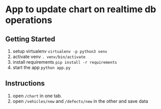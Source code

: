 # App to update chart on realtime db operations

## Getting Started

1. setup virtualenv `virtualenv -p python3 venv`
2. activate venv `. venv/bin/activate`
3. install requirements `pip install -r requirements`
4. start the app `python app.py`

## Instructions

1. open `/chart` in one tab.
2. open `/vehicles/new` and `/defects/new` in the other and save data
